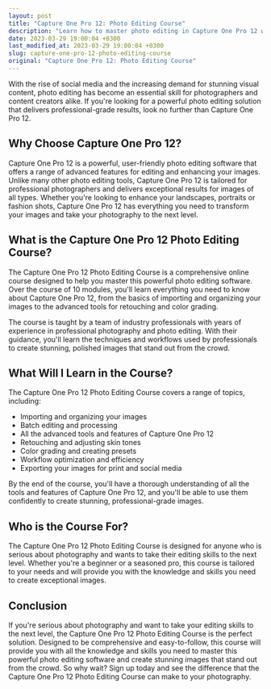 ```yaml
---
layout: post
title: "Capture One Pro 12: Photo Editing Course"
description: "Learn how to master photo editing in Capture One Pro 12 with our comprehensive course, taught by industry professionals."
date: 2023-03-29 19:00:04 +0300
last_modified_at: 2023-03-29 19:00:04 +0300
slug: capture-one-pro-12-photo-editing-course
original: "Capture One Pro 12: Photo Editing Course"
---
```

With the rise of social media and the increasing demand for stunning visual content, photo editing has become an essential skill for photographers and content creators alike. If you're looking for a powerful photo editing solution that delivers professional-grade results, look no further than Capture One Pro 12. 

## Why Choose Capture One Pro 12?
Capture One Pro 12 is a powerful, user-friendly photo editing software that offers a range of advanced features for editing and enhancing your images. Unlike many other photo editing tools, Capture One Pro 12 is tailored for professional photographers and delivers exceptional results for images of all types. Whether you're looking to enhance your landscapes, portraits or fashion shots, Capture One Pro 12 has everything you need to transform your images and take your photography to the next level.

## What is the Capture One Pro 12 Photo Editing Course?
The Capture One Pro 12 Photo Editing Course is a comprehensive online course designed to help you master this powerful photo editing software. Over the course of 10 modules, you'll learn everything you need to know about Capture One Pro 12, from the basics of importing and organizing your images to the advanced tools for retouching and color grading. 

The course is taught by a team of industry professionals with years of experience in professional photography and photo editing. With their guidance, you'll learn the techniques and workflows used by professionals to create stunning, polished images that stand out from the crowd.

## What Will I Learn in the Course?
The Capture One Pro 12 Photo Editing Course covers a range of topics, including:

- Importing and organizing your images
- Batch editing and processing
- All the advanced tools and features of Capture One Pro 12
- Retouching and adjusting skin tones
- Color grading and creating presets
- Workflow optimization and efficiency
- Exporting your images for print and social media

By the end of the course, you'll have a thorough understanding of all the tools and features of Capture One Pro 12, and you'll be able to use them confidently to create stunning, professional-grade images.

## Who is the Course For?
The Capture One Pro 12 Photo Editing Course is designed for anyone who is serious about photography and wants to take their editing skills to the next level. Whether you're a beginner or a seasoned pro, this course is tailored to your needs and will provide you with the knowledge and skills you need to create exceptional images.

## Conclusion
If you're serious about photography and want to take your editing skills to the next level, the Capture One Pro 12 Photo Editing Course is the perfect solution. Designed to be comprehensive and easy-to-follow, this course will provide you with all the knowledge and skills you need to master this powerful photo editing software and create stunning images that stand out from the crowd. So why wait? Sign up today and see the difference that the Capture One Pro 12 Photo Editing Course can make to your photography.